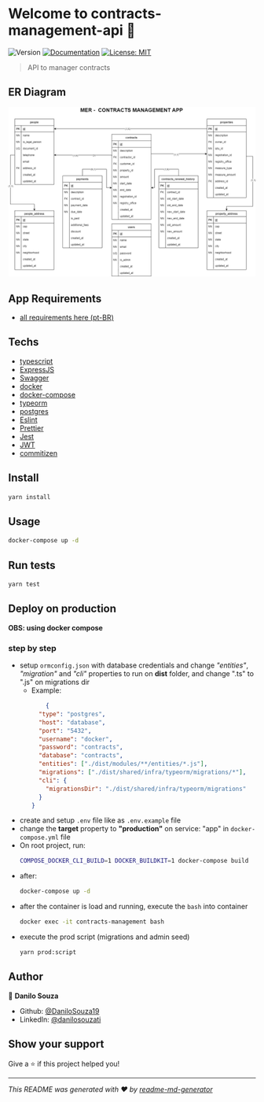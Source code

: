 # Welcome to contracts-management-api 👋
![Version](https://img.shields.io/badge/version-1.0.0-blue.svg?cacheSeconds=2592000)
[![Documentation](https://img.shields.io/badge/documentation-yes-brightgreen.svg)](http://localhost:3335/api/docs)
[![License: MIT](https://img.shields.io/badge/License-MIT-yellow.svg)](#)

> API to manager contracts

## ER Diagram
<img src="./docs/ER_diagram.png" />

## App Requirements
* [all requirements here (pt-BR)](./docs/requirements.md)

## Techs

* [typescript](https://www.typescriptlang.org)
* [ExpressJS](http://expressjs.com)
* [Swagger](https://swagger.io/)
* [docker](https://www.docker.com)
* [docker-compose](https://docs.docker.com/compose/)
* [typeorm](https://typeorm.io/#/)
* [postgres](https://www.postgresql.org)
* [Eslint](https://eslint.org)
* [Prettier](https://prettier.io)
* [Jest](https://jestjs.io)
* [JWT](https://jwt.io)
* [commitizen](https://commitizen-tools.github.io/commitizen/)

## Install

```sh
yarn install
```

## Usage

```sh
docker-compose up -d
```

## Run tests

```sh
yarn test
```

## Deploy on production

**OBS: using docker compose**

### step by step
* setup `ormconfig.json` with database credentials and change *"entities"*, *"migration"* and *"cli"* properties to run on **dist** folder, and change ".ts" to ".js" on migrations dir
  - Example:
    ```json
        {
      "type": "postgres",
      "host": "database",
      "port": "5432",
      "username": "docker",
      "password": "contracts",
      "database": "contracts",
      "entities": ["./dist/modules/**/entities/*.js"],
      "migrations": ["./dist/shared/infra/typeorm/migrations/*"],
      "cli": {
        "migrationsDir": "./dist/shared/infra/typeorm/migrations"
      }
    }

    ```
* create and setup `.env` file like as `.env.example` file
* change the **target** property to **"production"** on service: "app" in `docker-compose.yml` file
* On root project, run:
  ```sh
  COMPOSE_DOCKER_CLI_BUILD=1 DOCKER_BUILDKIT=1 docker-compose build
  ```
* after:
  ```sh
  docker-compose up -d

  ```
* after the container is load and running, execute the `bash` into container
  ```sh
  docker exec -it contracts-management bash
  ```
* execute the prod script (migrations and admin seed)
  ```sh
  yarn prod:script
  ```


## Author

👤 **Danilo Souza**

* Github: [@DaniloSouza19](https://github.com/DaniloSouza19)
* LinkedIn: [@danilosouzati](https://linkedin.com/in/danilosouzati)

## Show your support

Give a ⭐️ if this project helped you!


***
_This README was generated with ❤️ by [readme-md-generator](https://github.com/kefranabg/readme-md-generator)_
